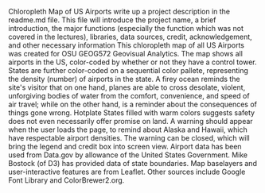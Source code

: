 Chloropleth Map of US Airports write up a project description in the readme.md file. This file will introduce the project name, a brief introduction, the major functions (especially the function which was not covered in the lectures), libraries, data sources, credit, acknowledgement, and other necessary information This chloropleth map of all US Airports was created for OSU GEOG572 Geovisual Analytics. The map shows all airports in the US, color-coded by whether or not they have a control tower. States are further color-coded on a sequential color pallete, representing the density (number) of airports in the state. A firey ocean reminds the site's visitor that on one hand, planes are able to cross desolate, violent, unforgiving bodies of water from the comfort, convenience, and speed of air travel; while on the other hand, is a reminder about the consequences of things gone wrong. Hotplate States filled with warm colors suggests safety does not even necessarily offer promise on land. A warning should appear when the user loads the page, to remind about Alaska and Hawaii, which have respectable airport densities. The warning can be closed, which will bring the legend and credit box into screen view. Airport data has been used from Data.gov by allowance of the United States Government. Mike Bostock (of D3) has provided data of state boundaries. Map baselayers and user-interactive features are from Leaflet. Other sources include Google Font Library and ColorBrewer2.org.
